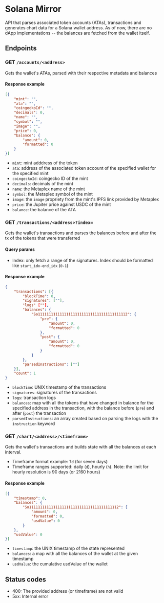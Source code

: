# Solana Mirror 
API that parses associated token accounts (ATAs), transactions and generates chart data for a Solana wallet address. As of now, there are no dApp implementations -- the balances are fetched from the wallet itself.

## Endpoints

### GET `/accounts/<address>`

Gets the wallet's ATAs, parsed with their respective metadata and balances

#### Response example

```json
[{
    "mint": "",
    "ata": "",
    "coingeckoId": "",
    "decimals": 0,
    "name": "",
    "symbol": "",
    "image": "",
    "price": 0,
    "balance": {
        "amount": 0,
        "formatted": 0
    }
}]
```

- `mint`: mint adddress of the token
- `ata`: address of the associated token account of the specified wallet for the specified mint
- `coingeckoId`: coingecko ID of the mint
- `decimals`: decimals of the mint 
- `name`: the Metaplex name of the mint 
- `symbol`: the Metaplex symbol of the mint
- `image`: the `image` propriety from the mint's IPFS link provided by Metaplex 
- `price`: the Jupiter price against USDC of the mint
- `balance`: the balance of the ATA

### GET `/transactions/<address>?index=`

Gets the wallet's transactions and parses the balances before and after the tx of the tokens that were transferred

#### Query params
- Index: only fetch a range of the signatures. Index should be formatted like `start_idx-end_idx` (`0-1`)

#### Response example

```json
{
    "transactions": [{
        "blockTime": 0,
        "signatures": [""],
        "logs" [""],
        "balances": {
            "So11111111111111111111111111111111111111112": {
                "pre": {
                    "amount": 0,
                    "formatted": 0
                },
                "post": {
                    "amount": 0,
                    "formatted": 0
                }
            }
        },
        "parsedInstructions": [""]
    }],
    "count": 1
}
```

- `blockTime`: UNIX timestamp of the transactions
- `signatures`: signatures of the transactions
- `logs`: transaction logs
- `balances`: map with all the tokens that have changed in balance for the specified address in the transaction, with the balance before (`pre`) and after (`post`) the transaction
- `parsedInstructions`: an array created based on parsing the logs with the `instruction` keyword

### GET `/chart/<address>/<timeframe>`

Gets the wallet's transactions and builds state with all the balances at each interval.

- Timeframe format example: `7d` (for seven days)
- Timeframe ranges supported: daily (`d`), hourly (`h`). Note: the limit for hourly resolution is 90 days (or 2160 hours)

#### Response example 

```json
[{
    "timestamp": 0,
    "balances": {
        "So11111111111111111111111111111111111111112": {
            "amount": 0,
            "formatted": 0,
            "usdValue": 0
        }
    },
    "usdValue": 0
}]
```

- `timestamp`: the UNIX timestamp of the state represented
- `balances`: a map with all the balances of the wallet at the given timestamp
- `usdValue`: the cumulative usdValue of the wallet 


## Status codes
- 400: The provided address (or timeframe) are not valid
- 5xx: Internal error
